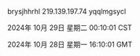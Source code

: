 brysjhhrhl 219.139.197.74 yqqlmgsycl

2024年 10月 29日 星期二 00:10:01 CST

2024年 10月 28日 星期一 16:10:01 GMT
